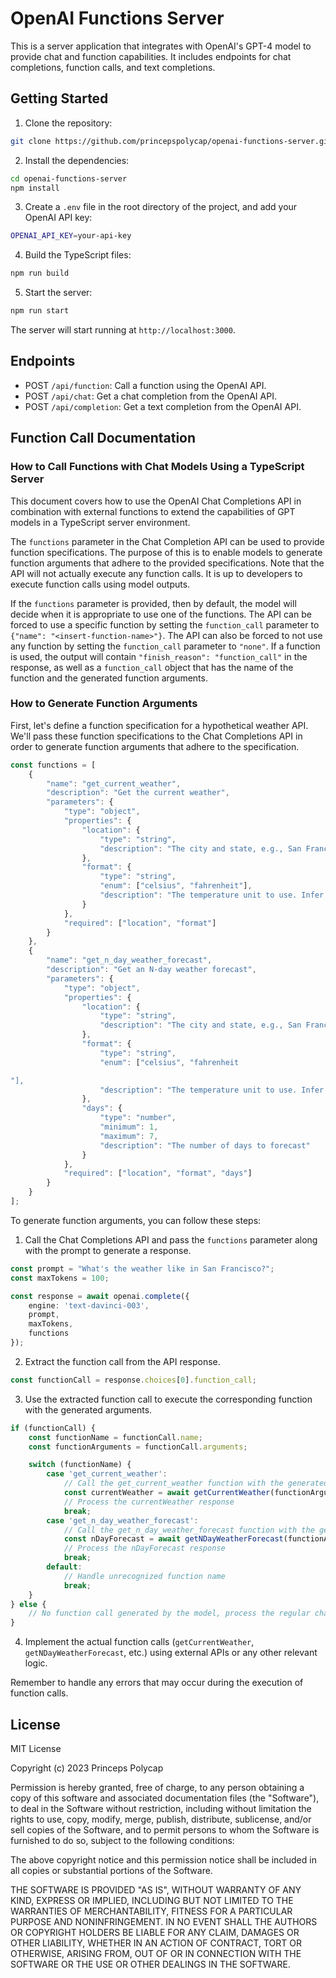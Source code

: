 # OpenAI Functions Server

This is a server application that integrates with OpenAI's GPT-4 model to provide chat and function capabilities. It includes endpoints for chat completions, function calls, and text completions.

## Getting Started

1. Clone the repository:

```bash
git clone https://github.com/princepspolycap/openai-functions-server.git
```

2. Install the dependencies:

```bash
cd openai-functions-server
npm install
```

3. Create a `.env` file in the root directory of the project, and add your OpenAI API key:

```bash
OPENAI_API_KEY=your-api-key
```

4. Build the TypeScript files:

```bash
npm run build
```

5. Start the server:

```bash
npm run start
```

The server will start running at `http://localhost:3000`.

## Endpoints

- POST `/api/function`: Call a function using the OpenAI API.
- POST `/api/chat`: Get a chat completion from the OpenAI API.
- POST `/api/completion`: Get a text completion from the OpenAI API.

## Function Call Documentation

### How to Call Functions with Chat Models Using a TypeScript Server

This document covers how to use the OpenAI Chat Completions API in combination with external functions to extend the capabilities of GPT models in a TypeScript server environment.

The `functions` parameter in the Chat Completion API can be used to provide function specifications. The purpose of this is to enable models to generate function arguments that adhere to the provided specifications. Note that the API will not actually execute any function calls. It is up to developers to execute function calls using model outputs.

If the `functions` parameter is provided, then by default, the model will decide when it is appropriate to use one of the functions. The API can be forced to use a specific function by setting the `function_call` parameter to `{"name": "<insert-function-name>"}`. The API can also be forced to not use any function by setting the `function_call` parameter to `"none"`. If a function is used, the output will contain `"finish_reason": "function_call"` in the response, as well as a `function_call` object that has the name of the function and the generated function arguments.

### How to Generate Function Arguments

First, let's define a function specification for a hypothetical weather API. We'll pass these function specifications to the Chat Completions API in order to generate function arguments that adhere to the specification.

```typescript
const functions = [
    {
        "name": "get_current_weather",
        "description": "Get the current weather",
        "parameters": {
            "type": "object",
            "properties": {
                "location": {
                    "type": "string",
                    "description": "The city and state, e.g., San Francisco, CA"
                },
                "format": {
                    "type": "string",
                    "enum": ["celsius", "fahrenheit"],
                    "description": "The temperature unit to use. Infer this from the user's location."
                }
            },
            "required": ["location", "format"]
        }
    },
    {
        "name": "get_n_day_weather_forecast",
        "description": "Get an N-day weather forecast",
        "parameters": {
            "type": "object",
            "properties": {
                "location": {
                    "type": "string",
                    "description": "The city and state, e.g., San Francisco, CA"
                },
                "format": {
                    "type": "string",
                    "enum": ["celsius", "fahrenheit

"],
                    "description": "The temperature unit to use. Infer this from the user's location."
                },
                "days": {
                    "type": "number",
                    "minimum": 1,
                    "maximum": 7,
                    "description": "The number of days to forecast"
                }
            },
            "required": ["location", "format", "days"]
        }
    }
];
```

To generate function arguments, you can follow these steps:

1. Call the Chat Completions API and pass the `functions` parameter along with the prompt to generate a response.

```typescript
const prompt = "What's the weather like in San Francisco?";
const maxTokens = 100;

const response = await openai.complete({
    engine: 'text-davinci-003',
    prompt,
    maxTokens,
    functions
});
```

2. Extract the function call from the API response.

```typescript
const functionCall = response.choices[0].function_call;
```

3. Use the extracted function call to execute the corresponding function with the generated arguments.

```typescript
if (functionCall) {
    const functionName = functionCall.name;
    const functionArguments = functionCall.arguments;

    switch (functionName) {
        case 'get_current_weather':
            // Call the get_current_weather function with the generated arguments
            const currentWeather = await getCurrentWeather(functionArguments);
            // Process the currentWeather response
            break;
        case 'get_n_day_weather_forecast':
            // Call the get_n_day_weather_forecast function with the generated arguments
            const nDayForecast = await getNDayWeatherForecast(functionArguments);
            // Process the nDayForecast response
            break;
        default:
            // Handle unrecognized function name
            break;
    }
} else {
    // No function call generated by the model, process the regular chat response
}
```

4. Implement the actual function calls (`getCurrentWeather`, `getNDayWeatherForecast`, etc.) using external APIs or any other relevant logic.

Remember to handle any errors that may occur during the execution of function calls.

## License

MIT License

Copyright (c) 2023 Princeps Polycap

Permission is hereby granted, free of charge, to any person obtaining a copy
of this software and associated documentation files (the "Software"), to deal
in the Software without restriction, including without limitation the rights
to use, copy, modify, merge, publish, distribute, sublicense, and/or sell
copies of the Software, and to permit persons to whom the Software is
furnished to do so, subject to the following conditions:

The above copyright notice and this permission notice shall be included in all
copies or substantial portions of the Software.

THE SOFTWARE IS PROVIDED "AS IS", WITHOUT WARRANTY OF ANY KIND, EXPRESS OR
IMPLIED, INCLUDING BUT NOT LIMITED TO THE WARRANTIES OF MERCHANTABILITY,
FITNESS FOR A PARTICULAR PURPOSE AND NONINFRINGEMENT. IN NO EVENT SHALL THE
AUTHORS OR COPYRIGHT HOLDERS BE LIABLE FOR ANY CLAIM, DAMAGES OR OTHER
LIABILITY, WHETHER IN AN ACTION OF CONTRACT, TORT OR OTHERWISE, ARISING FROM,
OUT OF OR IN CONNECTION WITH THE SOFTWARE OR THE USE OR OTHER DEALINGS IN THE
SOFTWARE.

